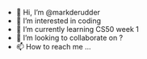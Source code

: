 - 👋 Hi, I’m @markderudder
- 👀 I’m interested in coding
- 🌱 I’m currently learning CS50 week 1
- 💞️ I’m looking to collaborate on ?
- 📫 How to reach me ...

<!---
markderudder/markderudder is a ✨ special ✨ repository because its `README.md` (this file) appears on your GitHub profile.
You can click the Preview link to take a look at your changes.
--->
